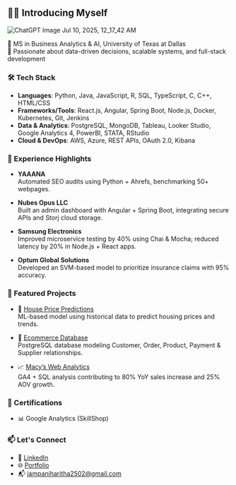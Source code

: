 ## 🙋‍♀️ Introducing Myself
![ChatGPT Image Jul 10, 2025, 12_17_42 AM](https://github.com/user-attachments/assets/cb534460-f496-4ed7-b694-a8e143aebd84)

📍 MS in Business Analytics & AI, University of Texas at Dallas  
🧠 Passionate about data-driven decisions, scalable systems, and full-stack development  


### 🛠️ Tech Stack

- **Languages**: Python, Java, JavaScript, R, SQL, TypeScript, C, C++, HTML/CSS  
- **Frameworks/Tools**: React.js, Angular, Spring Boot, Node.js, Docker, Kubernetes, Git, Jenkins  
- **Data & Analytics**: PostgreSQL, MongoDB, Tableau, Looker Studio, Google Analytics 4, PowerBI, STATA, RStudio  
- **Cloud & DevOps**: AWS, Azure, REST APIs, OAuth 2.0, Kibana  


### 💼 Experience Highlights

- **YAAANA**  
  Automated SEO audits using Python + Ahrefs, benchmarking 50+ webpages.

- **Nubes Opus LLC**  
  Built an admin dashboard with Angular + Spring Boot, integrating secure APIs and Storj cloud storage.

- **Samsung Electronics**  
  Improved microservice testing by 40% using Chai & Mocha; reduced latency by 20% in Node.js + React apps.

- **Optum Global Solutions**  
  Developed an SVM-based model to prioritize insurance claims with 95% accuracy.

### 🚀 Featured Projects

- 🏡 [House Price Predictions](https://github.com/haritha-jampani-00/HousePricePredictions)  
  ML-based model using historical data to predict housing prices and trends.

- 🛒 [Ecommerce Database](https://github.com/haritha-jampani-00/ecommerce_db)  
  PostgreSQL database modeling Customer, Order, Product, Payment & Supplier relationships.

- 📈 [Macy’s Web Analytics](https://github.com/haritha-jampani-00/macys-mkt-web-analytics)  
  GA4 + SQL analysis contributing to 80% YoY sales increase and 25% AOV growth.


### 📜 Certifications

- 📊 Google Analytics (SkillShop)  


### 📫 Let's Connect

- 💼 [LinkedIn](https://linkedin.com/in/haritha-jampani/)  
- 🌐 [Portfolio](https://haritha-jampani-00.github.io/HarithaJampani.github.io/) 
- 📬 jampaniharitha2502@gmail.com

